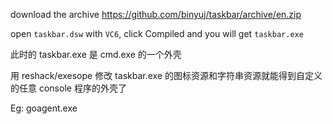 download the  archive https://github.com/binyuj/taskbar/archive/en.zip

open `taskbar.dsw` with `VC6`, click Compiled and you will get `taskbar.exe`

此时的 taskbar.exe 是 cmd.exe 的一个外壳

用 reshack/exesope 修改 taskbar.exe 的图标资源和字符串资源就能得到自定义的任意 console 程序的外壳了

Eg: goagent.exe
